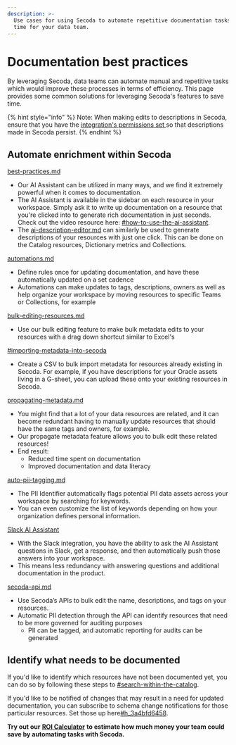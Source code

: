 ```yaml
---
description: >-
  Use cases for using Secoda to automate repetitive documentation tasks, saving
  time for your data team.
---
```


# Documentation best practices

By leveraging Secoda, data teams can automate manual and repetitive tasks which would improve these processes in terms of efficiency. This page provides some common solutions for leveraging Secoda's features to save time.

{% hint style="info" %}
Note: When making edits to descriptions in Secoda, ensure that you have the [integration's permissions set ](../integrations/integration-settings.md#permissions)so that descriptions made in Secoda persist.&#x20;
{% endhint %}

## Automate enrichment within Secoda

[best-practices.md](../features/ai-assistant/best-practices.md "mention")

* Our AI Assistant can be utilized in many ways, and we find it extremely powerful when it comes to documentation.
* The AI Assistant is available in the sidebar on each resource in your workspace. Simply ask it to write up documentation on a resource that you're clicked into to generate rich documentation in just seconds. Check out the video resource here: [#how-to-use-the-ai-assistant](../features/ai-assistant/best-practices.md#how-to-use-the-ai-assistant "mention").
* The [ai-description-editor.md](../resource-and-metadata-management/add-documentation/ai-description-editor.md "mention") can similarly be used to generate descriptions of your resources with just one click. This can be done on the Catalog resources, Dictionary metrics and Collections.

&#x20;[automations.md](../features/automations.md "mention")

* Define rules once for updating documentation, and have these automatically updated on a set cadence
* Automations can make updates to tags, descriptions, owners as well as help organize your workspace by moving resources to specific Teams or Collections, for example

[bulk-editing-resources.md](../resource-and-metadata-management/add-documentation/bulk-editing-resources.md "mention")

* Use our bulk editing feature to make bulk metadata edits to your resources with a drag down shortcut similar to Excel's

[#importing-metadata-into-secoda](../resource-and-metadata-management/import-and-export-data.md#importing-metadata-into-secoda "mention")

* Create a CSV to bulk import metadata for resources already existing in Secoda. For example, if you have descriptions for your Oracle assets living in a G-sheet, you can upload these onto your existing resources in Secoda.

[propagating-metadata.md](../resource-and-metadata-management/add-documentation/propagating-metadata.md "mention")

* You might find that a lot of your data resources are related, and it can become redundant having to manually update resources that should have the same tags and owners, for example.
* Our propagate metadata feature allows you to bulk edit these related resources!
* End result:
  * Reduced time spent on documentation
  * Improved documentation and data literacy

[auto-pii-tagging.md](../resource-and-metadata-management/tags/auto-pii-tagging.md "mention")

* The PII Identifier automatically flags potential PII data assets across your workspace by searching for keywords.
* You can even customize the list of keywords depending on how your organization defines personal information.

[Slack AI Assistant](../integrations/productivity-tools/slack-connection/slack-user-guide.md#secoda-ai-slackbot)

* With the Slack integration, you have the ability to ask the AI Assistant questions in Slack, get a response, and then automatically push those answers into your workspace.
* This means less redundancy with answering questions and additional documentation in the product.

[secoda-api.md](../secoda-api.md "mention")

* Use Secoda’s APIs to bulk edit the name, descriptions, and tags on your resources.
* Automatic PII detection through the API can identify resources that need to be more governed for auditing purposes
  * PII can be tagged, and automatic reporting for audits can be generated

## Identify what needs to be documented

If you'd like to identify which resources have not been documented yet, you can do so by following these steps to [#search-within-the-catalog](../features/search.md#search-within-the-catalog "mention").

If you'd like to be notified of changes that may result in a need for updated documentation, you can subscribe to schema change notifications for those particular resources. Set those up here[#h\_3a4bfd6458](../features/notifications.md#h\_3a4bfd6458 "mention").



**Try out our** [**ROI Calculator**](https://www.secoda.co/data-discovery-roi-calculator) **to estimate how much money your team could save by automating tasks with Secoda.**
